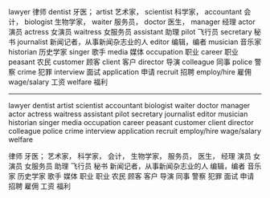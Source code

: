 lawyer                                 律师
dentist                                牙医；
artist                                 艺术家，
scientist                              科学家，
accountant                             会计，
biologist                              生物学家，
waiter                                 服务员，
doctor                                 医生，
manager                                经理
actor                                  演员
actress                                女演员
waitress                               女服务员
assistant                              助理
pilot                                  飞行员
secretary                              秘书
journalist                             新闻记者，从事新闻杂志业的人
editor                                 编辑，编者
musician                               音乐家
historian                              历史学家
singer                                 歌手
media                                  媒体
occupation                             职业
career                                 职业
peasant                                农民
customer                               顾客
client                                 客户
director                               导演
colleague                              同事
police                                 警察
crime                                  犯罪
interview                              面试
application                            申请
recruit                                招聘
employ/hire                            雇佣
wage/salary                            工资
welfare                                福利

----
lawyer
dentist
artist
scientist
accountant
biologist
waiter
doctor
manager
actor
actress
waitress
assistant
pilot
secretary
journalist
editor
musician
historian
singer
media
occupation
career
peasant
customer
client
director
colleague
police
crime
interview
application
recruit
employ/hire
wage/salary
welfare

律师
牙医；
艺术家，
科学家，
会计，
生物学家，
服务员，
医生，
经理
演员
女演员
女服务员
助理
飞行员
秘书
新闻记者，从事新闻杂志业的人
编辑，编者
音乐家
历史学家
歌手
媒体
职业
职业
农民
顾客
客户
导演
同事
警察
犯罪
面试
申请
招聘
雇佣
工资
福利
